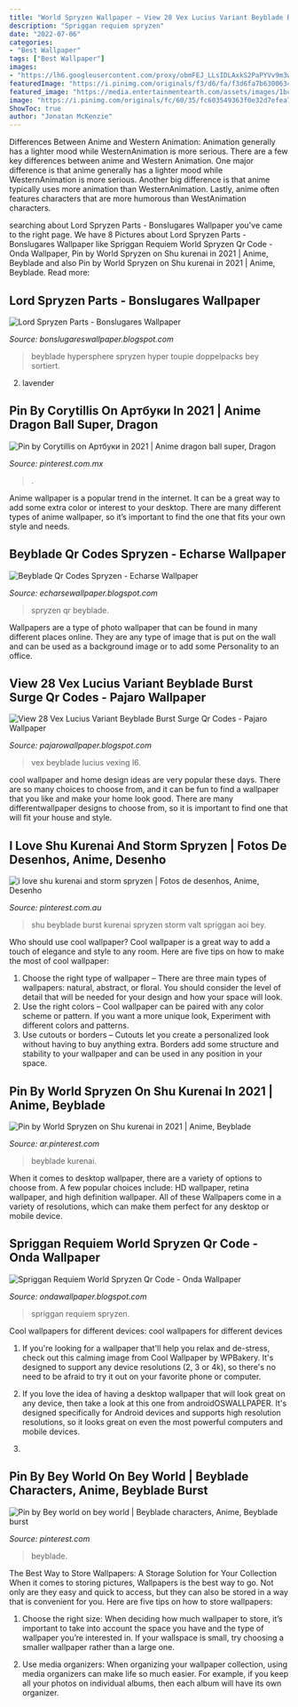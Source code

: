 ```yaml
---
title: "World Spryzen Wallpaper ~ View 28 Vex Lucius Variant Beyblade Burst Surge Qr Codes"
description: "Spriggan requiem spryzen"
date: "2022-07-06"
categories:
- "Best Wallpaper"
tags: ["Best Wallpaper"]
images:
- "https://lh6.googleusercontent.com/proxy/obmFEJ_LLsIDLAxkS2PaPYVv9m3wmxGxz3XYkWeGZ3gR-AEIsliDO9ao5_wUnraywHJTtMLIOHYC7xl2-LUT"
featuredImage: "https://i.pinimg.com/originals/f3/d6/fa/f3d6fa7b6300634893fb59cba90f1bf8.png"
featured_image: "https://media.entertainmentearth.com/assets/images/1bc75de8283945e4bb4c6dd504f0d368xl.jpg"
image: "https://i.pinimg.com/originals/fc/60/35/fc603549363f0e32d7efea79c096afc7.jpg"
ShowToc: true
author: "Jonatan McKenzie"
---
```



Differences Between Anime and Western Animation: Animation generally has a lighter mood while WesternAnimation is more serious.
There are a few key differences between anime and Western Animation. One major difference is that anime generally has a lighter mood while WesternAnimation is more serious. Another big difference is that anime typically uses more animation than WesternAnimation. Lastly, anime often features characters that are more humorous than WestAnimation characters.

	

		
searching about Lord Spryzen Parts - Bonslugares Wallpaper you've came to the right page. We have 8 Pictures about Lord Spryzen Parts - Bonslugares Wallpaper like Spriggan Requiem World Spryzen Qr Code - Onda Wallpaper, Pin by World Spryzen on Shu kurenai in 2021 | Anime, Beyblade and also Pin by World Spryzen on Shu kurenai in 2021 | Anime, Beyblade. Read more:
		
    
## Lord Spryzen Parts - Bonslugares Wallpaper

<img loading=lazy src="https://media.entertainmentearth.com/assets/images/1bc75de8283945e4bb4c6dd504f0d368xl.jpg" onerror="this.onerror=null;this.src='https://tse4.mm.bing.net/th?id=OIP.XMDvdpcP_nGIcNGvcJlXtAHaHa&amp;pid=15.1';" alt="Lord Spryzen Parts - Bonslugares Wallpaper">

_Source: bonslugareswallpaper.blogspot.com_

>beyblade hypersphere spryzen hyper toupie doppelpacks bey sortiert. 

	

2. lavender 

    
## Pin By Corytillis On Артбуки In 2021 | Anime Dragon Ball Super, Dragon

<img loading=lazy src="https://i.pinimg.com/736x/68/7d/1e/687d1ee5b41e2a7ec10dfb4d2c3f6788.jpg" onerror="this.onerror=null;this.src='https://tse1.mm.bing.net/th?id=OIP.eCM0Qana9C_JjvQAThLG9AHaFG&amp;pid=15.1';" alt="Pin by Corytillis on Артбуки in 2021 | Anime dragon ball super, Dragon">

_Source: pinterest.com.mx_

>. 

	

Anime wallpaper is a popular trend in the internet. It can be a great way to add some extra color or interest to your desktop. There are many different types of anime wallpaper, so it’s important to find the one that fits your own style and needs.

    
## Beyblade Qr Codes Spryzen - Echarse Wallpaper

<img loading=lazy src="https://i.ytimg.com/vi/nmeqJskNbK4/maxresdefault.jpg" onerror="this.onerror=null;this.src='https://tse3.mm.bing.net/th?id=OIP.FdgfZvY32Cz6_aBYvehnRAHaEK&amp;pid=15.1';" alt="Beyblade Qr Codes Spryzen - Echarse Wallpaper">

_Source: echarsewallpaper.blogspot.com_

>spryzen qr beyblade. 

	



Wallpapers are a type of photo wallpaper that can be found in many different places online. They are any type of image that is put on the wall and can be used as a background image or to add some Personality to an office.

    
## View 28 Vex Lucius Variant Beyblade Burst Surge Qr Codes - Pajaro Wallpaper

<img loading=lazy src="https://i0.wp.com/static.wikia.nocookie.net/beyblade/images/c/c5/BBSKA_Variant_Disaster_6.png/revision/latest?cb=20201023194651" onerror="this.onerror=null;this.src='https://tse1.mm.bing.net/th?id=OIP.ve8_BRGoCyP395YcFmseoAHaEK&amp;pid=15.1';" alt="View 28 Vex Lucius Variant Beyblade Burst Surge Qr Codes - Pajaro Wallpaper">

_Source: pajarowallpaper.blogspot.com_

>vex beyblade lucius vexing l6. 

	

cool wallpaper and home design ideas are very popular these days. There are so many choices to choose from, and it can be fun to find a wallpaper that you like and make your home look good. There are many differentwallpaper designs to choose from, so it is important to find one that will fit your house and style.

    
## I Love Shu Kurenai And Storm Spryzen | Fotos De Desenhos, Anime, Desenho

<img loading=lazy src="https://i.pinimg.com/originals/f3/d6/fa/f3d6fa7b6300634893fb59cba90f1bf8.png" onerror="this.onerror=null;this.src='https://tse4.mm.bing.net/th?id=OIP.yx6lZ64cND8GImfqNOQpDQHaEw&amp;pid=15.1';" alt="i love shu kurenai and storm spryzen | Fotos de desenhos, Anime, Desenho">

_Source: pinterest.com.au_

>shu beyblade burst kurenai spryzen storm valt spriggan aoi bey. 

	

Who should use cool wallpaper?
Cool wallpaper is a great way to add a touch of elegance and style to any room. Here are five tips on how to make the most of cool wallpaper: 
1) Choose the right type of wallpaper – There are three main types of wallpapers: natural, abstract, or floral. You should consider the level of detail that will be needed for your design and how your space will look. 
2) Use the right colors – Cool wallpaper can be paired with any color scheme or pattern. If you want a more unique look, Experiment with different colors and patterns. 
3) Use cutouts or borders – Cutouts let you create a personalized look without having to buy anything extra. Borders add some structure and stability to your wallpaper and can be used in any position in your space.

    
## Pin By World Spryzen On Shu Kurenai In 2021 | Anime, Beyblade

<img loading=lazy src="https://i.pinimg.com/736x/af/13/c9/af13c92c8123834802a1fa85fc5e1fda.jpg" onerror="this.onerror=null;this.src='https://tse4.mm.bing.net/th?id=OIP.SMzL7lnGZkWGk9qLS1bSOAHaJ3&amp;pid=15.1';" alt="Pin by World Spryzen on Shu kurenai in 2021 | Anime, Beyblade">

_Source: ar.pinterest.com_

>beyblade kurenai. 

	

When it comes to desktop wallpaper, there are a variety of options to choose from. A few popular choices include: HD wallpaper, retina wallpaper, and high definition wallpaper. All of these Wallpapers come in a variety of resolutions, which can make them perfect for any desktop or mobile device. 

    
## Spriggan Requiem World Spryzen Qr Code - Onda Wallpaper

<img loading=lazy src="https://lh6.googleusercontent.com/proxy/obmFEJ_LLsIDLAxkS2PaPYVv9m3wmxGxz3XYkWeGZ3gR-AEIsliDO9ao5_wUnraywHJTtMLIOHYC7xl2-LUT" onerror="this.onerror=null;this.src='https://tse1.mm.bing.net/th?id=OIP.G1yX0R_TgkZSJ_sYXAzSpgAAAA&amp;pid=15.1';" alt="Spriggan Requiem World Spryzen Qr Code - Onda Wallpaper">

_Source: ondawallpaper.blogspot.com_

>spriggan requiem spryzen. 

	

Cool wallpapers for different devices:
cool wallpapers for different devices 

1. If you're looking for a wallpaper that'll help you relax and de-stress, check out this calming image from Cool Wallpaper by WPBakery. It's designed to support any device resolutions (2, 3 or 4k), so there's no need to be afraid to try it out on your favorite phone or computer.

2. If you love the idea of having a desktop wallpaper that will look great on any device, then take a look at this one from androidOSWALLPAPER. It's designed specifically for Android devices and supports high resolution resolutions, so it looks great on even the most powerful computers and mobile devices.

3.

    
## Pin By Bey World On Bey World | Beyblade Characters, Anime, Beyblade Burst

<img loading=lazy src="https://i.pinimg.com/originals/fc/60/35/fc603549363f0e32d7efea79c096afc7.jpg" onerror="this.onerror=null;this.src='https://tse2.mm.bing.net/th?id=OIP.FMkgOZ5t5upAwRDAHH1h4wAAAA&amp;pid=15.1';" alt="Pin by Bey world on bey world | Beyblade characters, Anime, Beyblade burst">

_Source: pinterest.com_

>beyblade. 

	

The Best Way to Store Wallpapers: A Storage Solution for Your Collection
When it comes to storing pictures, Wallpapers is the best way to go. Not only are they easy and quick to access, but they can also be stored in a way that is convenient for you. Here are five tips on how to store wallpapers:
1) Choose the right size: When deciding how much wallpaper to store, it’s important to take into account the space you have and the type of wallpaper you’re interested in. If your wallspace is small, try choosing a smaller wallpaper rather than a large one.

2) Use media organizers: When organizing your wallpaper collection, using media organizers can make life so much easier. For example, if you keep all your photos on individual albums, then each album will have its own organizer.

